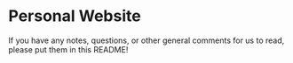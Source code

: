 # Personal Website

If you have any notes, questions, or other general comments for us to read, please put them in this README!
